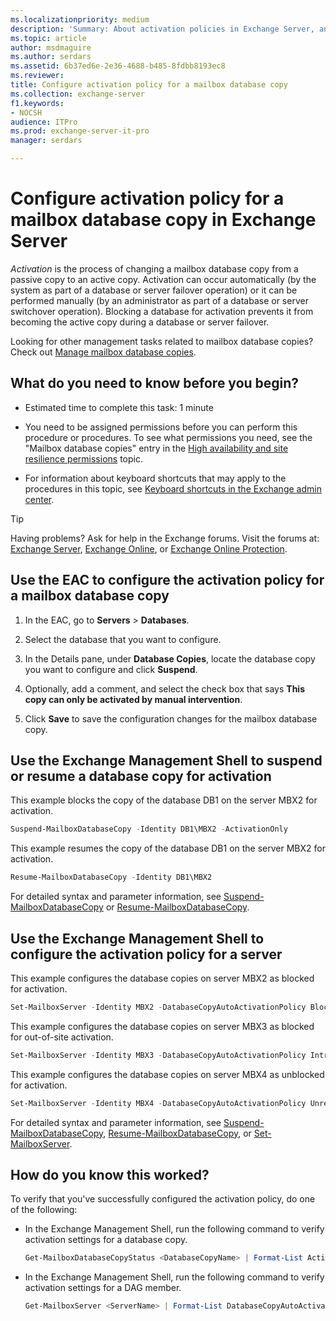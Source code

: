 ```yaml
---
ms.localizationpriority: medium
description: 'Summary: About activation policies in Exchange Server, and how to configure them on mailbox database copies.'
ms.topic: article
author: msdmaguire
ms.author: serdars
ms.assetid: 6b37ed6e-2e36-4688-b485-8fdbb8193ec8
ms.reviewer:
title: Configure activation policy for a mailbox database copy
ms.collection: exchange-server
f1.keywords:
- NOCSH
audience: ITPro
ms.prod: exchange-server-it-pro
manager: serdars

---
```


# Configure activation policy for a mailbox database copy in Exchange Server

 *Activation* is the process of changing a mailbox database copy from a passive copy to an active copy. Activation can occur automatically (by the system as part of a database or server failover operation) or it can be performed manually (by an administrator as part of a database or server switchover operation). Blocking a database for activation prevents it from becoming the active copy during a database or server failover.

Looking for other management tasks related to mailbox database copies? Check out [Manage mailbox database copies](manage-database-copies.md).

## What do you need to know before you begin?

- Estimated time to complete this task: 1 minute

- You need to be assigned permissions before you can perform this procedure or procedures. To see what permissions you need, see the "Mailbox database copies" entry in the [High availability and site resilience permissions](../../permissions/feature-permissions/ha-permissions.md) topic.

- For information about keyboard shortcuts that may apply to the procedures in this topic, see [Keyboard shortcuts in the Exchange admin center](../../about-documentation/exchange-admin-center-keyboard-shortcuts.md).

> [!TIP]
> Having problems? Ask for help in the Exchange forums. Visit the forums at: [Exchange Server](https://social.technet.microsoft.com/forums/office/home?category=exchangeserver), [Exchange Online](https://social.technet.microsoft.com/forums/msonline/home?forum=onlineservicesexchange), or [Exchange Online Protection](https://social.technet.microsoft.com/forums/forefront/home?forum=FOPE).

## Use the EAC to configure the activation policy for a mailbox database copy
<a name="UseEMC"> </a>

1. In the EAC, go to **Servers** \> **Databases**.

2. Select the database that you want to configure.

3. In the Details pane, under **Database Copies**, locate the database copy you want to configure and click **Suspend**.

4. Optionally, add a comment, and select the check box that says **This copy can only be activated by manual intervention**.

5. Click **Save** to save the configuration changes for the mailbox database copy.

## Use the Exchange Management Shell to suspend or resume a database copy for activation
<a name="UseEMC"> </a>

This example blocks the copy of the database DB1 on the server MBX2 for activation.

```powershell
Suspend-MailboxDatabaseCopy -Identity DB1\MBX2 -ActivationOnly
```

This example resumes the copy of the database DB1 on the server MBX2 for activation.

```powershell
Resume-MailboxDatabaseCopy -Identity DB1\MBX2
```

For detailed syntax and parameter information, see [Suspend-MailboxDatabaseCopy](/powershell/module/exchange/suspend-mailboxdatabasecopy) or [Resume-MailboxDatabaseCopy](/powershell/module/exchange/resume-mailboxdatabasecopy).

## Use the Exchange Management Shell to configure the activation policy for a server
<a name="UseEMC"> </a>

This example configures the database copies on server MBX2 as blocked for activation.

```powershell
Set-MailboxServer -Identity MBX2 -DatabaseCopyAutoActivationPolicy Blocked
```

This example configures the database copies on server MBX3 as blocked for out-of-site activation.

```powershell
Set-MailboxServer -Identity MBX3 -DatabaseCopyAutoActivationPolicy IntrasiteOnly
```

This example configures the database copies on server MBX4 as unblocked for activation.

```powershell
Set-MailboxServer -Identity MBX4 -DatabaseCopyAutoActivationPolicy Unrestricted
```

For detailed syntax and parameter information, see [Suspend-MailboxDatabaseCopy](/powershell/module/exchange/suspend-mailboxdatabasecopy), [Resume-MailboxDatabaseCopy](/powershell/module/exchange/resume-mailboxdatabasecopy), or [Set-MailboxServer](/powershell/module/exchange/set-mailboxserver).

## How do you know this worked?
<a name="UseEMC"> </a>

To verify that you've successfully configured the activation policy, do one of the following:

- In the Exchange Management Shell, run the following command to verify activation settings for a database copy.

  ```powershell
  Get-MailboxDatabaseCopyStatus <DatabaseCopyName> | Format-List ActivationSuspended
  ```

- In the Exchange Management Shell, run the following command to verify activation settings for a DAG member.

  ```powershell
  Get-MailboxServer <ServerName> | Format-List DatabaseCopyAutoActivationPolicy
  ```